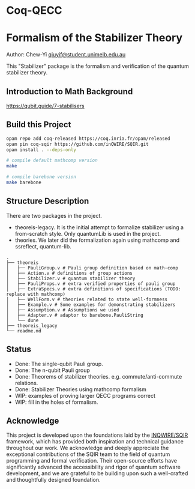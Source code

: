 # Coq-QECC

# Formalism of the Stabilizer Theory 

Author: Chew-Yi <qiuyif@student.unimelb.edu.au>

This "Stabilizer" package is the formalism and verification of the quantum stabilizer theory.

## Introduction to Math Background

https://qubit.guide/7-stabilisers

## Build this Project

```bash
opam repo add coq-released https://coq.inria.fr/opam/released
opam pin coq-sqir https://github.com/inQWIRE/SQIR.git
opam install . --deps-only

# compile default mathcomp version
make 

# compile barebone version
make barebone
```

## Structure Description

There are two packages in the project.
- theoreis-legacy. It is the initial attempt to formalize stabilizer using a from-scratch style. Only quantumLib is used in the project.
- theories. We later did the formalization again using mathcomp and ssreflect, quantum-lib. 
```
.
├── theoreis
│   ├── PauliGroup.v # Pauli group definition based on math-comp
│   ├── Action.v # definitions of group actions
│   ├── Stabilizer.v # quantum stabilizer theory
│   ├── PauliProps.v # extra verified properties of pauli group
│   ├── ExtraSpecs.v # extra definitions of specifications (TODO: replace with mathcomp)
│   ├── WellForm.v # theories related to state well-formness 
│   ├── Example.v # Some examples for demonstrating stabilizers
│   ├── Assumption.v # Assumptions we used 
│   ├── Adapter.v # adaptor to barebone.PauliString
│   └── dune
├── theoreis_legacy
└── readme.md
```

## Status

- Done: The single-qubit Pauli group.
- Done: The n-qubit Pauli group
- Done: Theorems of stabilizer theories. e.g. commute/anti-commute relations.
- Done: Stabilizer Theories using mathcomp formalism
- WIP: examples of proving larger QECC programs correct
- WIP: fill in the holes of formalism.
 
## Acknowledge

This project is developed upon the foundations laid by the [INQWIRE/SQIR](https://github.com/inQWIRE/SQIR) framework, which has provided both inspiration and technical guidance throughout our work. 
We acknowledge and deeply appreciate the exceptional contributions of the SQIR team to the field of quantum programming and formal verification. 
Their open-source efforts have significantly advanced the accessibility and rigor of quantum software development, and we are grateful to be building upon such a well-crafted and thoughtfully designed foundation.


